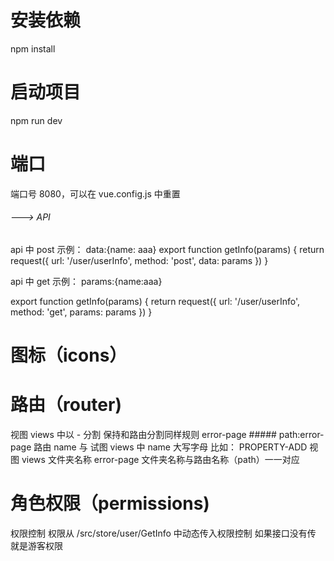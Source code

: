 # 安装依赖

npm install

# 启动项目

npm run dev

# 端口

端口号 8080，可以在 vue.config.js 中重置

###### ---> API

api 中 post 示例： data:{name: aaa}
export function getInfo(params) {
return request({
url: '/user/userInfo',
method: 'post',
data: params
})
}

api 中 get 示例： params:{name:aaa}

export function getInfo(params) {
return request({
url: '/user/userInfo',
method: 'get',
params: params
})
}

# 图标（icons）

<svg-icon
class-name="add"
icon-class="add"
/>

# 路由（router)

视图 views 中以 - 分割 保持和路由分割同样规则 error-page ##### path:error-page
路由 name 与 试图 views 中 name 大写字母 比如： PROPERTY-ADD
视图 views 文件夹名称 error-page 文件夹名称与路由名称（path）一一对应

# 角色权限（permissions)

权限控制 权限从 /src/store/user/GetInfo 中动态传入权限控制 如果接口没有传 就是游客权限
